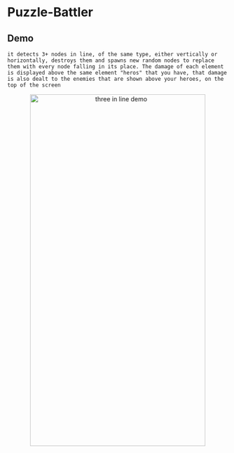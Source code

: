 # Puzzle-Battler
 
## Demo
`it detects 3+ nodes in line, of the same type, either vertically or horizontally, destroys them and spawns new random nodes to replace them with every node falling in its place. The damage of each element is displayed above the same element "heros" that you have, that damage is also dealt to the enemies that are shown above your heroes, on the top of the screen`
<p align="center">
  <img src="DemoFootage/Gifs/threeInLine.gif" span title="three in line demo" width="400" height="800"/>
</p>
